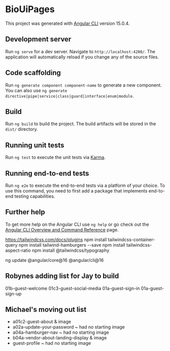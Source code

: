# BioUiPages

This project was generated with [Angular CLI](https://github.com/angular/angular-cli) version 15.0.4.

## Development server

Run `ng serve` for a dev server. Navigate to `http://localhost:4200/`. The application will automatically reload if you change any of the source files.

## Code scaffolding

Run `ng generate component component-name` to generate a new component. You can also use `ng generate directive|pipe|service|class|guard|interface|enum|module`.

## Build

Run `ng build` to build the project. The build artifacts will be stored in the `dist/` directory.

## Running unit tests

Run `ng test` to execute the unit tests via [Karma](https://karma-runner.github.io).

## Running end-to-end tests

Run `ng e2e` to execute the end-to-end tests via a platform of your choice. To use this command, you need to first add a package that implements end-to-end testing capabilities.

## Further help

To get more help on the Angular CLI use `ng help` or go check out the [Angular CLI Overview and Command Reference](https://angular.io/cli) page.


https://tailwindcss.com/docs/plugins
npm install tailwindcss-container-query
npm install tailwind-hamburgers --save
npm install tailwindcss-aspect-ratio
npm install @tailwindcss/typography

ng update @angular/core@16 @angular/cli@16


## Robynes adding list for Jay to build
01b-guest-welcome
01c3-guest-social-media
01a-guest-sign-in
01a-guest-sign-up


## Michael's moving out list
* a01c2-guest-about & image
* a02a-update-your-password ~ had no starting image
* a04a-hamburger-nav ~ had no starting image
* b04a-vendor-about-landing-display & image
* guest-profile ~ had no starting image


